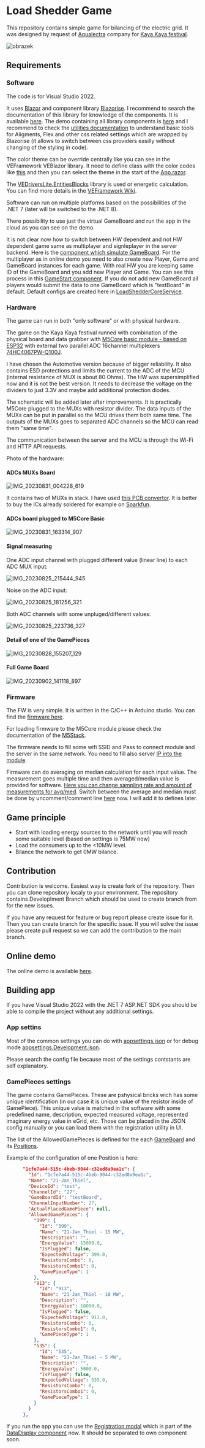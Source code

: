 # Load Shedder Game

This repository contains simple game for bilancing of the electric grid. 
It was designed by request of [Aqualectra](https://www.aqualectra.com) company for [Kaya Kaya festival](https://www.kayakaya.org/). 

![obrazek](https://github.com/fyziktom/LoadShedder/assets/78320021/d540abb5-a845-414f-82ef-9f9306cfcaec)

## Requirements

### Software

The code is for Visual Studio 2022. 

It uses [Blazor](https://dotnet.microsoft.com/en-us/apps/aspnet/web-apps/blazor) and component library [Blazorise](https://blazorise.com/). I recommend to search the documentation of this library for knowledge of the components. It is available [here](https://blazorise.com/docs). The demo containing all library components is [here](https://bootstrapdemo.blazorise.com/) and I recommend to check the [utilities documentation](https://blazorise.com/docs/helpers/utilities) to understand basic tools for Aligments, Flex and other css related settings which are wrapped by Blazorise (it allows to switch between css providers easilly without changing of the styling in code). 

The color theme can be override centrally like you can see in the VEFramework VEBlazor library. It need to define class with the color codes like [this](https://github.com/fyziktom/VirtualEconomyFramework/blob/main/VirtualEconomyFramework/VEBlazor/Models/Themes/DefaultTheme.cs) and then you can select the theme in the start of the [App.razor](https://github.com/fyziktom/VirtualEconomyFramework/blob/b45f80e7db34f403d60e6697ba6a5f352a86a8a1/VirtualEconomyFramework/VEBlazor.Demo.VENFTApp.Client/App.razor#L7).


The [VEDriversLite.EntitiesBlocks](https://github.com/fyziktom/VirtualEconomyFramework/wiki/EntitiesBlocks---Z%C3%A1kladn%C3%AD-%C3%BAvod-do-knihovny-VEDriversLite.EntitiesBlocks) library is used or energetic calculation. You can find more details in the [VEFramework Wiki](https://github.com/fyziktom/VirtualEconomyFramework/wiki#entitiesblocks).

Software can run on multiple platforms based on the possibilities of the .NET 7 (later will be switched to the .NET 8). 

There possibility to use just the virtual GameBoard and run the app in the cloud as you can see on the demo. 

It is not clear now how to switch between HW dependent and not HW dependent game same as multiplayer and signleplayer in the server backend. Here is the [component which simulate GameBoard](https://github.com/fyziktom/LoadShedder/blob/main/src/LoadShedder/LoadShedder/Components/AllGamePiecesKeyboard.razor). For the multiplayer as in online demo you need to also create new Player, Game and GameBoard instances for each game. With real HW you are keeping same ID of the GameBoard and you add new Player and Game. You can see this process in this [GameStart component](https://github.com/fyziktom/LoadShedder/blob/ff649fec85c2669d05072011dc4e0560bc51b9ca/src/LoadShedder/LoadShedder/Components/GameStartComponent.razor#L286C7-L286C7). If you do not add new GameBoard all players would submit the data to one GameBoard which is "testBoard" in default. Default configs are created here in [LoadShedderCoreService](https://github.com/fyziktom/LoadShedder/blob/ff649fec85c2669d05072011dc4e0560bc51b9ca/src/LoadShedder/LoadShedder/LoadShedderCoreService.cs#L154).

### Hardware
The game can run in both "only software" or with physical hardware. 

The game on the Kaya Kaya festival runned with combination of the physical board and data grabber with [M5Core basic module - based on ESP32](https://docs.m5stack.com/en/core/basic) with external two parallel ADC 16channel multiplexers [74HC4067PW-Q100J](https://cz.mouser.com/ProductDetail/Nexperia/74HC4067PW-Q100J?qs=sGAEpiMZZMutXGli8Ay4kMM331gquzwp6j58R3ncuS8%3D). 

I have chosen the Automotive version because of bigger reliability. It also contains ESD protections and limits the current to the ADC of the MCU (internal resistance of MUX is about 80 Ohms). The HW was supersimplified now and it is not the best version. It needs to decrease the voltage on the dividers to just 3.3V and maybe add additional protection diodes.

The schematic will be added later after improvements. It is practically M5Core plugged to the MUXs with resistor divider. The data inputs of the MUXs can be put in parallel so the MCU drives them both same time. The outputs of the MUXs goes to separated ADC channels so the MCU can read them "same time". 

The communication between the server and the MCU is through the Wi-Fi and HTTP API requests.

Photo of the hardware:

#### ADCs MUXs Board

![IMG_20230831_004228_619](https://github.com/fyziktom/LoadShedder/assets/78320021/76392112-45da-4365-9925-22aa4dcf85c0)

It contains two of MUXs in stack. I have used [this PCB convertor](https://cz.mouser.com/ProductDetail/910-PA0036). It is better to buy the ICs already soldered for example on [Sparkfun](https://www.sparkfun.com/products/9056). 


#### ADCs board plugged to M5Core Basic

![IMG_20230831_163314_907](https://github.com/fyziktom/LoadShedder/assets/78320021/3dc83621-16fa-4f93-806a-00e67093e5c5)

#### Signal measuring

One ADC input channel with plugged different value (linear line) to each ADC MUX input:

![IMG_20230825_215444_945](https://github.com/fyziktom/LoadShedder/assets/78320021/a4fa9b81-0efc-432d-ba14-825ca9fd7640)

Noise on the ADC input:

![IMG_20230825_181256_321](https://github.com/fyziktom/LoadShedder/assets/78320021/c137b729-5718-4524-9152-e48e128622f3)

Both ADC channels with some unpluged/different values:

![IMG_20230825_223736_327](https://github.com/fyziktom/LoadShedder/assets/78320021/fda8823f-8e11-4d77-95b6-e3fd55749482)


#### Detail of one of the GamePieces 
![IMG_20230828_155207_129](https://github.com/fyziktom/LoadShedder/assets/78320021/d7fdf30a-0302-4748-9ca9-95b67b062d78)


#### Full Game Board 

![IMG_20230902_141118_897](https://github.com/fyziktom/LoadShedder/assets/78320021/4c2456ac-10ec-4a50-a353-ba5c4bcfd9c2)


### Firmware

The FW is very simple. It is written in the C/C++ in Arduino studio. You can find the [firmware here](https://github.com/fyziktom/LoadShedder/blob/main/fw/LoadShedder/LoadShedder.ino).

For loading firmware to the M5Core module please check the documentation of the [M5Stack](https://docs.m5stack.com/en/quick_start/m5core/arduino).

The firmware needs to fill some wifi SSID and Pass to connect module and the server in the same network. You need to fill also server [IP into the module](https://github.com/fyziktom/LoadShedder/blob/ff649fec85c2669d05072011dc4e0560bc51b9ca/fw/LoadShedder/LoadShedder.ino#L56).

Firmware can do averaging on median calculation for each input value. The measurement goes multiple time and then averaged/median value is provided for software. [Here you can change sampling rate and amount of measurements for avg/med](https://github.com/fyziktom/LoadShedder/blob/ff649fec85c2669d05072011dc4e0560bc51b9ca/fw/LoadShedder/LoadShedder.ino#L37). Switch between the average and median must be done by uncomment/comment line [here](https://github.com/fyziktom/LoadShedder/blob/ff649fec85c2669d05072011dc4e0560bc51b9ca/fw/LoadShedder/LoadShedder.ino#L317) now. I will add it to defines later.

## Game principle

- Start with loading energy sources to the network until you will reach some suitable level (based on settings is 75MW now)
- Load the consumers up to the <10MW level.
- Bilance the network to get 0MW bilance.

## Contribution

Contribution is welcome. Easiest way is create fork of the repository. Then you can clone repository localy to your environment. The repository contains Developlment Branch which should be used to create branch from for the new issues.

If you have any request for feature or bug report please create issue for it. Then you can create branch for the specific issue. If you will solve the issue please create pull request so we can add the contribution to the main branch.

## Online demo

The online demo is available [here](https://loadshedder.azurewebsites.net/).

## Building app

If you have Visual Studio 2022 with the .NET 7 ASP.NET SDK you should be able to compile the project without any additional settings. 

### App settins
Most of the common settings you can do with [appsettings.json](https://github.com/fyziktom/LoadShedder/blob/main/src/LoadShedder/LoadShedder/appsettings.json) or for debug mode [appsettings.Development.json](https://github.com/fyziktom/LoadShedder/blob/main/src/LoadShedder/LoadShedder/appsettings.Development.json).

Please search the config file because most of the settings contstants are self explanatory.

### GamePieces settings
The game contains GamePieces. These are pshysical bricks wich has some unique identification (in our case it is unique value of the resistor inside of GamePiece). This unique value is matched in the software with some predefined name, description, expected measured voltage,  represented imaginary energy value in eGrid, etc. Those can be placed in the JSON config manually or you can load them with the registration utility in UI. 

The list of the AllowedGamePieces is defined for the each [GameBoard](https://github.com/fyziktom/LoadShedder/blob/main/src/LoadShedder/LoadShedder/Models/GameBoard.cs) and its [Positions](https://github.com/fyziktom/LoadShedder/blob/main/src/LoadShedder/LoadShedder/Models/Position.cs). 

Example of the configuration of one Position is here:

```json
      "1cfe7a44-515c-4beb-9044-c32ed8a9ea1c": {
        "Id": "1cfe7a44-515c-4beb-9044-c32ed8a9ea1c",
        "Name": "21-Jan_Thiel",
        "DeviceId": "test",
        "ChannelId": "27",
        "GameBoardId": "testBoard",
        "ChannelInputNumber": 27,
        "ActualPlacedGamePiece": null,
        "AllowedGamePieces": {
          "399": {
            "Id": "399",
            "Name": "21-Jan_Thiel - 15 MW",
            "Description": "",
            "EnergyValue": 15000.0,
            "IsPlugged": false,
            "ExpectedVoltage": 399.0,
            "ResistorsCombo": 0,
            "ResistorsCombo1": 0,
            "GamePieceType": 1
          },
          "913": {
            "Id": "913",
            "Name": "21-Jan_Thiel - 10 MW",
            "Description": "",
            "EnergyValue": 10000.0,
            "IsPlugged": false,
            "ExpectedVoltage": 913.0,
            "ResistorsCombo": 0,
            "ResistorsCombo1": 0,
            "GamePieceType": 1
          },
          "535": {
            "Id": "535",
            "Name": "21-Jan_Thiel - 5 MW",
            "Description": "",
            "EnergyValue": 5000.0,
            "IsPlugged": false,
            "ExpectedVoltage": 535.0,
            "ResistorsCombo": 0,
            "ResistorsCombo1": 0,
            "GamePieceType": 1
          }
        }
      },
```

If you run the app you can use the [Registration modal](https://github.com/fyziktom/LoadShedder/blob/ff649fec85c2669d05072011dc4e0560bc51b9ca/src/LoadShedder/LoadShedder/Components/DataDisplay.razor#L34) which is part of the [DataDisplay component](https://github.com/fyziktom/LoadShedder/blob/main/src/LoadShedder/LoadShedder/Components/DataDisplay.razor) now. It should be separated to own component soon.


